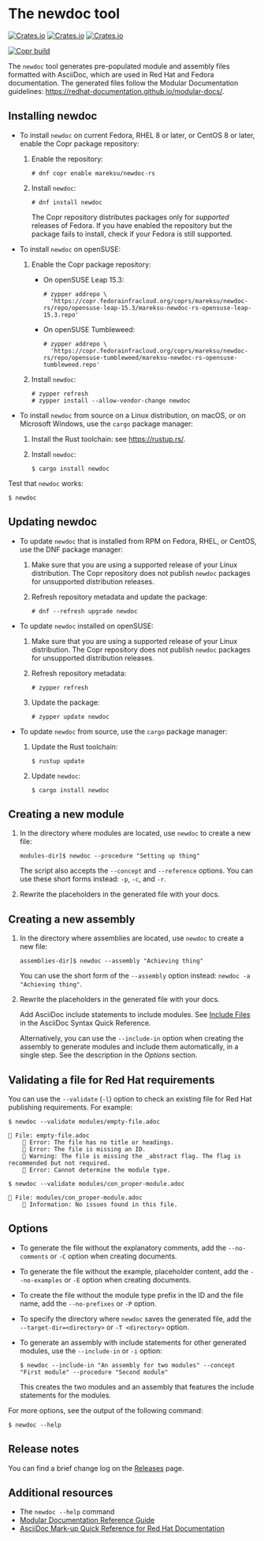 # The newdoc tool

[![Crates.io](https://img.shields.io/crates/v/newdoc)](https://crates.io/crates/newdoc)
[![Crates.io](https://img.shields.io/crates/d/newdoc)](https://crates.io/crates/newdoc)
[![Crates.io](https://img.shields.io/crates/l/newdoc)](https://crates.io/crates/newdoc)

[![Copr build](https://copr.fedorainfracloud.org/coprs/mareksu/newdoc-rs/package/newdoc/status_image/last_build.png)](https://copr.fedorainfracloud.org/coprs/mareksu/newdoc-rs/package/newdoc/)

The `newdoc` tool generates pre-populated module and assembly files formatted with AsciiDoc, which are used in Red Hat and Fedora documentation. The generated files follow the Modular Documentation guidelines: <https://redhat-documentation.github.io/modular-docs/>.

## Installing newdoc

* To install `newdoc` on current Fedora, RHEL 8 or later, or CentOS 8 or later, enable the Copr package repository:

    1. Enable the repository:

        ```
        # dnf copr enable mareksu/newdoc-rs
        ```

    2. Install `newdoc`:

        ```
        # dnf install newdoc
        ```

        The Copr repository distributes packages only for *supported* releases of Fedora. If you have enabled the repository but the package fails to install, check if your Fedora is still supported.

* To install `newdoc` on openSUSE:

    1. Enable the Copr package repository:

        * On openSUSE Leap 15.3:

            ```
            # zypper addrepo \
              'https://copr.fedorainfracloud.org/coprs/mareksu/newdoc-rs/repo/opensuse-leap-15.3/mareksu-newdoc-rs-opensuse-leap-15.3.repo'
            ```

        * On openSUSE Tumbleweed:

            ```
            # zypper addrepo \
              'https://copr.fedorainfracloud.org/coprs/mareksu/newdoc-rs/repo/opensuse-tumbleweed/mareksu-newdoc-rs-opensuse-tumbleweed.repo'
            ```

    2. Install `newdoc`:

        ```
        # zypper refresh
        # zypper install --allow-vendor-change newdoc
        ```

* To install `newdoc` from source on a Linux distribution, on macOS, or on Microsoft Windows, use the `cargo` package manager:

    1. Install the Rust toolchain: see <https://rustup.rs/>.

    2. Install `newdoc`:

        ```
        $ cargo install newdoc
        ```

Test that `newdoc` works:

```
$ newdoc
```

<!--
Note: The configuration files for a container image are still usable in the repo, but Docker Hub no longer provides free builds, so I'm disabling this part of instructions.

* To install `newdoc` as a Docker image, use the `docker` or `podman` tool. If you use `podman`, replace `docker` with `podman` in the following commands:

    ```
    $ docker pull mrksu/newdoc

    $ docker run mrksu/newdoc
    ```

    **Warning:** The container currently does not generate files properly. For details and a workaround, see [Issue #17](https://github.com/redhat-documentation/newdoc/issues/17).
-->

## Updating newdoc

* To update `newdoc` that is installed from RPM on Fedora, RHEL, or CentOS, use the DNF package manager:

    1. Make sure that you are using a supported release of your Linux distribution. The Copr repository does not publish `newdoc` packages for unsupported distribution releases.

    2. Refresh repository metadata and update the package:

        ```
        # dnf --refresh upgrade newdoc
        ```

* To update `newdoc` installed on openSUSE:

    1. Make sure that you are using a supported release of your Linux distribution. The Copr repository does not publish `newdoc` packages for unsupported distribution releases.

    2. Refresh repository metadata:

        ```
        # zypper refresh
        ```

    3. Update the package:

        ```
        # zypper update newdoc
        ```

* To update `newdoc` from source, use the `cargo` package manager:

    1. Update the Rust toolchain:

        ```
        $ rustup update
        ```

    2. Update `newdoc`:

        ```
        $ cargo install newdoc
        ```

<!--
Note: The configuration files for a container image are still usable in the repo, but Docker Hub no longer provides free builds, so I'm disabling this part of instructions.

* To update `newdoc` from Docker, use the `docker` or `podman` tool:

    ```
    $ docker pull mrksu/newdoc
    ```
-->

## Creating a new module

1. In the directory where modules are located, use `newdoc` to create a new file:

    ```
    modules-dir]$ newdoc --procedure "Setting up thing"
    ```

    The script also accepts the `--concept` and `--reference` options. You can use these short forms instead: `-p`, `-c`, and `-r`.

2. Rewrite the placeholders in the generated file with your docs.


## Creating a new assembly

1. In the directory where assemblies are located, use `newdoc` to create a new file:

    ```
    assemblies-dir]$ newdoc --assembly "Achieving thing"
    ```

    You can use the short form of the `--assembly` option instead: `newdoc -a "Achieving thing"`.

2. Rewrite the placeholders in the generated file with your docs.

    Add AsciiDoc include statements to include modules. See [Include Files](https://asciidoctor.org/docs/asciidoc-syntax-quick-reference/#include-files) in the AsciiDoc Syntax Quick Reference.

    Alternatively, you can use the `--include-in` option when creating the assembly to generate modules and include them automatically, in a single step. See the description in the *Options* section.


## Validating a file for Red Hat requirements

You can use the `--validate` (`-l`) option to check an existing file for Red Hat publishing requirements. For example:

```
$ newdoc --validate modules/empty-file.adoc

💾 File: empty-file.adoc
    🔴 Error: The file has no title or headings.
    🔴 Error: The file is missing an ID.
    🔶 Warning: The file is missing the _abstract flag. The flag is recommended but not required.
    🔴 Error: Cannot determine the module type.
```

```
$ newdoc --validate modules/con_proper-module.adoc

💾 File: modules/con_proper-module.adoc
    🔷 Information: No issues found in this file.
```


## Options

* To generate the file without the explanatory comments, add the `--no-comments` or `-C` option when creating documents.

* To generate the file without the example, placeholder content, add the `--no-examples` or `-E` option when creating documents.

* To create the file without the module type prefix in the ID and the file name, add the `--no-prefixes` or `-P` option.

* To specify the directory where `newdoc` saves the generated file, add the `--target-dir=<directory>` or `-T <directory>` option.

* To generate an assembly with include statements for other generated modules, use the `--include-in` or `-i` option:

    ```
    $ newdoc --include-in "An assembly for two modules" --concept "First module" --procedure "Second module"
    ```

    This creates the two modules and an assembly that features the include statements for the modules.

For more options, see the output of the following command:

```
$ newdoc --help
```

## Release notes

You can find a brief change log on the [Releases](https://github.com/redhat-documentation/newdoc/releases) page.


## Additional resources

* The `newdoc --help` command
* [Modular Documentation Reference Guide](https://redhat-documentation.github.io/modular-docs/)
* [AsciiDoc Mark-up Quick Reference for Red Hat Documentation](https://redhat-documentation.github.io/asciidoc-markup-conventions/)
